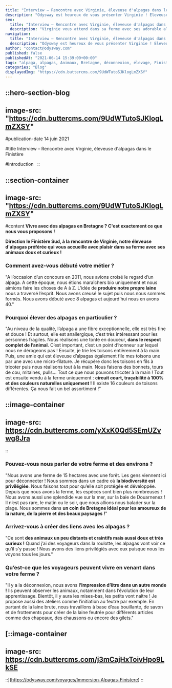 ```yaml
---
title: "Interview – Rencontre avec Virginie, éleveuse d'alpagas dans le Finistère"
description: "Odysway est heureux de vous présenter Virginie ! Eleveuse d’alpagas du côté de Quimper dans le Finistère Sud, elle vous attend dans sa ferme avec ses animaux doux et curieux !"
seo:
  title: "Interview – Rencontre avec Virginie, éleveuse d'alpagas dans le Finistère"
  description: "Virginie vous attend dans sa ferme avec ses adorable alpagas, doux et curieux !"
navigation:
  title: "Interview – Rencontre avec Virginie, éleveuse d'alpagas dans le Finistère"
  description: "Odysway est heureux de vous présenter Virginie ! Eleveuse d’alpagas du côté de Quimper dans le Finistère Sud, elle vous attend dans sa ferme avec ses animaux doux et curieux !"
author: "contact@odysway.com"
published: false
publishedAt: "2021-06-14 15:39:00+00:00"
tags: "alpaga, alpagas, Animaux, Bretagne, déconnexion, élevage, Finistère, France, immersion, nature, paysage, slow tourisme"
categories: "Blog"
displayedImg: "https://cdn.buttercms.com/9UdWTutoSJKlogLmZXSY"
---
```


::hero-section-blog
---
image-src: "https://cdn.buttercms.com/9UdWTutoSJKlogLmZXSY"
---
#publication-date
14 juin 2021

#title
Interview – Rencontre avec Virginie, éleveuse d'alpagas dans le Finistère

#introduction
 
::

::section-container
---
image-src: "https://cdn.buttercms.com/9UdWTutoSJKlogLmZXSY"
---
#content
**Vivre avec des alpagas en Bretagne ? C'est exactement ce que nous vous proposons !**

**Direction le Finistère Sud, à la rencontre de Virginie, notre éleveuse d'alpagas préférée qui vous accueille avec plaisir dans sa ferme avec ses animaux doux et curieux !**

### Comment avez-vous débuté votre métier ?

"A l’occasion d’un concours en 2011, nous avions croisé le regard d’un alpaga. A cette époque, nous étions maraîchers bio uniquement et nous aimions faire les choses de A à Z. L’idée de **produire notre propre laine** nous a traversé l’esprit. Nous avons creusé le sujet puis nous nous sommes formés. Nous avons débuté avec 8 alpagas et aujourd’hui nous en avons 40."

### Pourquoi élever des alpagas en particulier ?

"Au niveau de la qualité, l’alpaga a une fibre exceptionnelle, elle est très fine et douce ! Et surtout, elle est anallergique, c’est très intéressant pour les personnes fragiles. Nous réalisons une tonte en douceur, **dans le respect complet de l’animal**. C’est important, c’est un point d’honneur sur lequel nous ne dérogeons pas ! Ensuite, je trie les toisons entièrement à la main. Puis, une amie qui est éleveuse d’alpagas également file mes toisons une par une avec une micro-filature. Je récupère donc les toisons en fils à tricoter puis nous réalisons tout à la main. Nous faisons des bonnets, tours de cou, mitaines, pulls… Tout ce que nous pouvons tricoter à la main ! Tout est ensuite vendu à la ferme uniquement : **circuit court, traçabilité à 100% et des couleurs naturelles uniquement !** Il existe 16 couleurs de toisons différentes. Ça nous fait un bel assortiment !"

::image-container
---
image-src: https://cdn.buttercms.com/yXxK0Qd5SEmUZvwg8Jra
---
::

### Pouvez-vous nous parler de votre ferme et des environs ?

"Nous avons une ferme de 15 hectares avec une forêt. Les gens viennent ici pour déconnecter ! Nous sommes dans un cadre où **la biodiversité est privilégiée**. Nous faisons tout pour qu’elle soit protégée et développée. Depuis que nous avons la ferme, les espèces sont bien plus nombreuses ! Nous avons aussi une splendide vue sur la mer, sur la baie de Douarnenez ! Il n’est pas rare, le matin ou le soir, que nous allions nous balader sur la plage. Nous sommes dans **un coin de Bretagne idéal pour les amoureux de la nature, de la pierre et des beaux paysages !**"

### Arrivez-vous à créer des liens avec les alpagas ?

"Ce sont **des animaux un peu distants et craintifs mais aussi doux et très curieux !** Quand j’ai des voyageurs dans la roulotte, les alpagas vont voir ce qu’il s'y passe ! Nous avons des liens privilégiés avec eux puisque nous les voyons tous les jours."

### Qu’est-ce que les voyageurs peuvent vivre en venant dans votre ferme ?

"Il y a la déconnexion, nous avons **l’impression d’être dans un autre monde !** Ils peuvent observer les animaux, notamment dans l’évolution de leur apprentissage. Bientôt, il y aura les mises-bas, les petits vont naître ! Je propose aussi des ateliers comme l’initiation au feutre par exemple. En partant de la laine brute, nous travaillons à base d’eau bouillante, de savon et de frottements pour créer de la laine feutrée pour différents articles comme des chapeaux, des chaussons ou encore des gilets."

[::image-container
---
image-src: https://cdn.buttercms.com/j3mCajHxToivHpo9LkSE
---
::](https://odysway.com/voyages/Immersion-Alpagas-Finistere)
::

